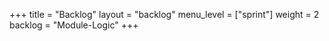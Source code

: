 +++
title = "Backlog"
layout = "backlog"
menu_level = ["sprint"]
weight = 2
backlog = "Module-Logic"
+++
